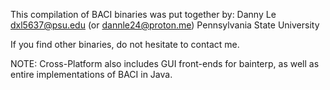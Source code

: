 This compilation of BACI binaries was put together by:
Danny Le
dxl5637@psu.edu (or dannle24@proton.me)
Pennsylvania State University

If you find other binaries, do not hesitate to contact me.

NOTE: Cross-Platform also includes GUI front-ends for bainterp, as well as entire implementations of BACI in Java.